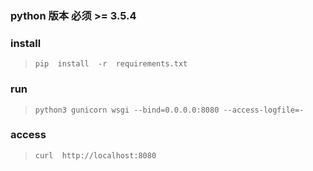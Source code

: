 ### python 版本 必须 >= 3.5.4 


### install
>```
>pip  install  -r  requirements.txt
>```
### run
>```
>python3 gunicorn wsgi --bind=0.0.0.0:8080 --access-logfile=-
>```

### access

>```
>curl  http://localhost:8080 
>```